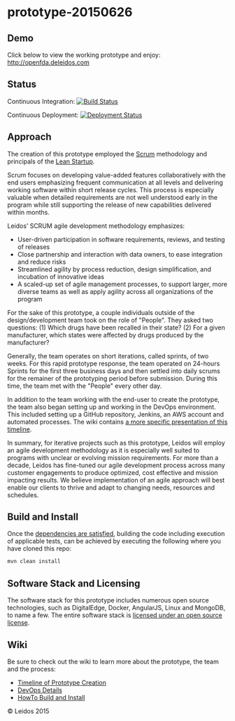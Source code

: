# prototype-20150626

## Demo
Click below to view the working prototype and enjoy:  
http://openfda.deleidos.com

## Status
Continuous Integration:
[![Build Status](https://jenkins.openfda.deleidos.com/buildStatus/icon?job=Deploy_Prototype)](https://jenkins.openfda.deleidos.com/job/Deploy_Prototype/)

Continuous Deployment:
[![Deployment Status](https://jenkins.openfda.deleidos.com/job/Deploy_Prototype/badge/icon)](https://jenkins.openfda.deleidos.com/job/Deploy_Prototype/)  

## Approach
The creation of this prototype employed the [Scrum](https://en.wikipedia.org/wiki/Scrum_(software_development)) methodology and principals of the [Lean Startup](https://en.wikipedia.org/wiki/Lean_startup).  

Scrum focuses on developing value-added features collaboratively with the end users emphasizing frequent communication at all levels and delivering working software within short release cycles. This process is especially valuable when detailed requirements are not well understood early in the program while still supporting the release of new capabilities delivered within months.  

Leidos’ SCRUM agile development methodology emphasizes:
+	User-driven participation in software requirements, reviews, and testing of releases  
+	Close partnership and interaction with data owners, to ease integration and reduce risks  
+	Streamlined agility by process reduction, design simplification, and incubation of innovative ideas  
+	A scaled-up set of agile management processes, to support larger, more diverse teams as well as apply agility across all organizations of the program  

For the sake of this prototype, a couple individuals outside of the design/development team took on the role of "People". They asked two questions: (1) Which drugs have been recalled in their state? (2) For a given manufacturer, which states were affected by drugs produced by the manufacturer?

Generally, the team operates on short iterations, called sprints, of two weeks. For this rapid prototype response, the team operated on 24-hours Sprints for the first three business days and then settled into daily scrums for the remainer of the prototyping period before submission. During this time, the team met with the "People" every other day. 

In addition to the team working with the end-user to create the prototype, the team also began setting up and working in the DevOps environment. This included setting up a GitHub repository, Jenkins, an AWS account and automated processes. The wiki contains [a more specific presentation of this timeline](https://github.com/deleidos/prototype-20150626/wiki/Prototype-Timeline). 
  
In summary, for iterative projects such as this prototype, Leidos will employ an agile development methodology as it is especially well suited to programs with unclear or evolving mission requirements. For more than a decade, Leidos has fine-tuned our agile development process across many customer engagements to produce optimized, cost effective and mission impacting results. We believe implementation of an agile approach will best enable our clients to thrive and adapt to changing needs, resources and schedules.  

## Build and Install

Once the [dependencies are satisfied](https://github.com/deleidos/prototype-20150626/wiki#build-and-install), building the code including execution of applicable tests, can be achieved by executing the following where you have cloned this repo:

```bash
mvn clean install
``` 

## Software Stack and Licensing

The software stack for this prototype includes numerous open source technologies, such as DigitalEdge, Docker, AngularJS, Linux and MongoDB, to name a few. The entire software stack is [licensed under an open source license](https://github.com/deleidos/prototype-20150626/wiki#licenses).

## Wiki
Be sure to check out the wiki to learn more about the prototype, the team and the process:
+ [Timeline of Prototype Creation](https://github.com/deleidos/prototype-20150626/wiki/Prototype-Timeline)
+ [DevOps Details](https://github.com/deleidos/prototype-20150626/wiki/DevOps)
+ [HowTo Build and Install](https://github.com/deleidos/prototype-20150626/wiki#build-and-install)

&copy; Leidos 2015
